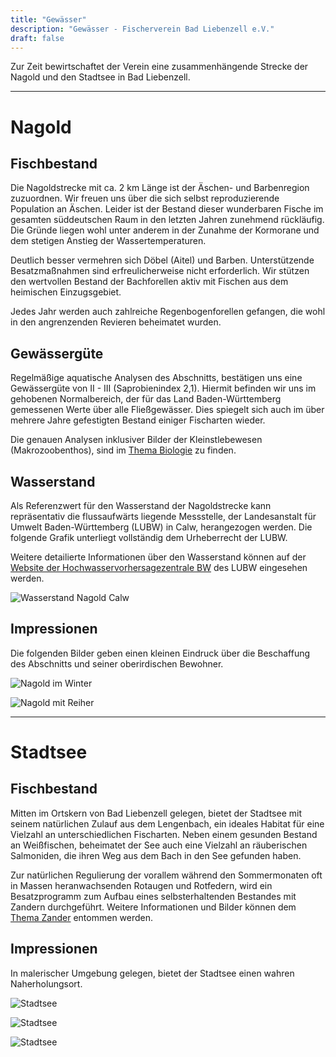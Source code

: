 ```yaml
---
title: "Gewässer"
description: "Gewässer - Fischerverein Bad Liebenzell e.V."
draft: false
---
```


Zur Zeit bewirtschaftet der Verein eine zusammenhängende Strecke der Nagold und den Stadtsee in Bad Liebenzell. 

<hr>

# Nagold
## Fischbestand

Die Nagoldstrecke mit ca. 2 km Länge ist der Äschen- und Barbenregion zuzuordnen. Wir freuen uns über die sich selbst reproduzierende Population an Äschen. Leider ist der Bestand dieser wunderbaren Fische im gesamten süddeutschen Raum in den letzten Jahren zunehmend rückläufig. Die Gründe liegen wohl unter anderem in der Zunahme der Kormorane und dem stetigen Anstieg der Wassertemperaturen.

Deutlich besser vermehren sich Döbel (Aitel) und Barben. Unterstützende Besatzmaßnahmen sind erfreulicherweise nicht erforderlich. Wir stützen den wertvollen Bestand der Bachforellen aktiv mit Fischen aus dem heimischen Einzugsgebiet.

Jedes Jahr werden auch zahlreiche Regenbogenforellen gefangen, die wohl in den angrenzenden Revieren beheimatet wurden.

## Gewässergüte

Regelmäßige aquatische Analysen des Abschnitts, bestätigen uns eine Gewässergüte von II - III (Saprobienindex 2,1). Hiermit befinden wir uns im gehobenen Normalbereich, der für das Land Baden-Württemberg gemessenen Werte über alle Fließgewässer. Dies spiegelt sich auch im über mehrere Jahre gefestigten Bestand einiger Fischarten wieder.

Die genauen Analysen inklusiver Bilder der Kleinstlebewesen (Makrozoobenthos), sind im [Thema Biologie](/categories/biologie) zu finden.

## Wasserstand

Als Referenzwert für den Wasserstand der Nagoldstrecke kann repräsentativ die flussaufwärts liegende Messstelle, der Landesanstalt für Umwelt Baden-Württemberg (LUBW) in Calw, herangezogen werden. Die folgende Grafik unterliegt vollständig dem Urheberrecht der LUBW. 

Weitere detailierte Informationen über den Wasserstand können auf der [Website der Hochwasservorhersagezentrale BW](https://www.hvz.baden-wuerttemberg.de/pegel.html?id=00038) des LUBW eingesehen werden.

![Wasserstand Nagold Calw](https://www.hvz.baden-wuerttemberg.de/gifs/00038-2001.gif)

## Impressionen

Die folgenden Bilder geben einen kleinen Eindruck über die Beschaffung des Abschnitts und seiner oberirdischen Bewohner.

![Nagold im Winter](/images/post/nagold_winter.jpg)

![Nagold mit Reiher](/images/post/nagold_reiher.jpg)

<hr>

# Stadtsee
## Fischbestand

Mitten im Ortskern von Bad Liebenzell gelegen, bietet der Stadtsee mit seinem natürlichen Zulauf aus dem Lengenbach, ein ideales Habitat für eine Vielzahl an unterschiedlichen Fischarten. Neben einem gesunden Bestand an Weißfischen, beheimatet der See auch eine Vielzahl an räuberischen Salmoniden, die ihren Weg aus dem Bach in den See gefunden haben.

Zur natürlichen Regulierung der vorallem während den Sommermonaten oft in Massen heranwachsenden Rotaugen und Rotfedern, wird ein Besatzprogramm zum Aufbau eines selbsterhaltenden Bestandes mit Zandern durchgeführt. Weitere Informationen und Bilder können dem [Thema Zander](/tags/zander/) entommen werden.

## Impressionen

In malerischer Umgebung gelegen, bietet der Stadtsee einen wahren Naherholungsort.

![Stadtsee](/images/post/stadtsee.jpg)

![Stadtsee](/images/post/stadtsee1.jpg)

![Stadtsee](/images/post/stadtsee2.jpg)
